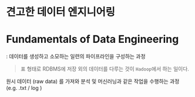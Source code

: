 # 견고한 데이터 엔지니어링
# Fundamentals of Data Engineering

: 데이터를 생성하고 소모하는 일련의 파이프라인을 구성하는 과정

> 표 형태로 RDBMS에 저장
 외의 데이터를 다루는 것이 `Hadoop`에서 하는 일이다.

 원시 데이터 (raw data) 를 가져와 분석 및 머신러닝과 같은 작업을 수행하는 과정
 (e.g. .txt / log )
